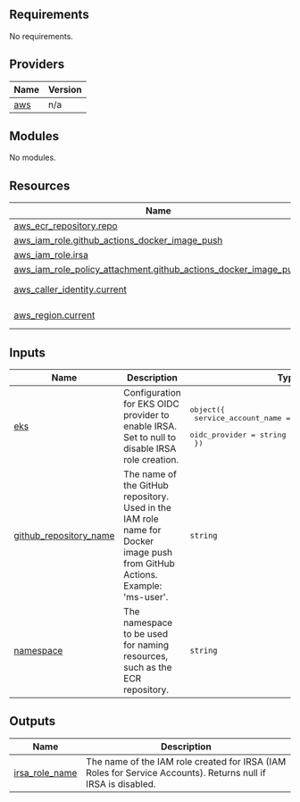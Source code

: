 <!-- BEGIN_TF_DOCS -->
## Requirements

No requirements.

## Providers

| Name | Version |
|------|---------|
| <a name="provider_aws"></a> [aws](#provider\_aws) | n/a |

## Modules

No modules.

## Resources

| Name | Type |
|------|------|
| [aws_ecr_repository.repo](https://registry.terraform.io/providers/hashicorp/aws/latest/docs/resources/ecr_repository) | resource |
| [aws_iam_role.github_actions_docker_image_push](https://registry.terraform.io/providers/hashicorp/aws/latest/docs/resources/iam_role) | resource |
| [aws_iam_role.irsa](https://registry.terraform.io/providers/hashicorp/aws/latest/docs/resources/iam_role) | resource |
| [aws_iam_role_policy_attachment.github_actions_docker_image_push](https://registry.terraform.io/providers/hashicorp/aws/latest/docs/resources/iam_role_policy_attachment) | resource |
| [aws_caller_identity.current](https://registry.terraform.io/providers/hashicorp/aws/latest/docs/data-sources/caller_identity) | data source |
| [aws_region.current](https://registry.terraform.io/providers/hashicorp/aws/latest/docs/data-sources/region) | data source |

## Inputs

| Name | Description | Type | Default | Required |
|------|-------------|------|---------|:--------:|
| <a name="input_eks"></a> [eks](#input\_eks) | Configuration for EKS OIDC provider to enable IRSA. Set to null to disable IRSA role creation. | <pre>object({<br/>    service_account_name = optional(string, "*")<br/>    oidc_provider = string<br/>  })</pre> | `null` | no |
| <a name="input_github_repository_name"></a> [github\_repository\_name](#input\_github\_repository\_name) | The name of the GitHub repository. Used in the IAM role name for Docker image push from GitHub Actions. Example: 'ms-user'. | `string` | n/a | yes |
| <a name="input_namespace"></a> [namespace](#input\_namespace) | The namespace to be used for naming resources, such as the ECR repository. | `string` | n/a | yes |

## Outputs

| Name | Description |
|------|-------------|
| <a name="output_irsa_role_name"></a> [irsa\_role\_name](#output\_irsa\_role\_name) | The name of the IAM role created for IRSA (IAM Roles for Service Accounts). Returns null if IRSA is disabled. |
<!-- END_TF_DOCS -->